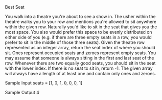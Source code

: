 Best Seat

You walk into a theatre you're about to see a show in. The usher within the theatre walks you to your row and mentions you're allowed to sit anywhere within the given row. Naturally you'd like to sit in the seat that gives you the most space. You also would prefer this space to be evenly distributed on either side of you (e.g. if there are three empty seats in a row, you would prefer to sit in the middle of those three seats).
Given the theatre row represented as an integer array, return the seat index of where you should sit. Ones represent occupied seats and zeroes represent empty seats.
You may assume that someone is always sitting in the first and last seat of the row. Whenever there are two equally good seats, you should sit in the seat with the lower index. If there is no seat to sit in, return -1. The given array will always have a length of at least one and contain only ones and zeroes.

Sample Input
seats = [1, 0, 1, 0, 0, 0, 1]

Sample Output
4